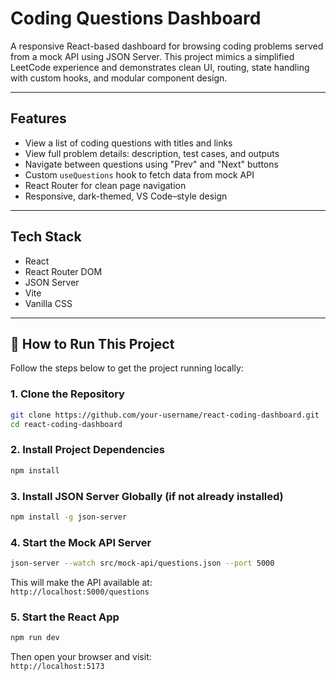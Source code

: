 # Coding Questions Dashboard

A responsive React-based dashboard for browsing coding problems served from a mock API using JSON Server. This project mimics a simplified LeetCode experience and demonstrates clean UI, routing, state handling with custom hooks, and modular component design.

---

## Features

- View a list of coding questions with titles and links  
- View full problem details: description, test cases, and outputs  
- Navigate between questions using "Prev" and "Next" buttons  
- Custom `useQuestions` hook to fetch data from mock API  
- React Router for clean page navigation  
- Responsive, dark-themed, VS Code–style design  

---

## Tech Stack

- React  
- React Router DOM  
- JSON Server  
- Vite  
- Vanilla CSS  

---

## 🚀 How to Run This Project

Follow the steps below to get the project running locally:

### 1. Clone the Repository

```bash
git clone https://github.com/your-username/react-coding-dashboard.git
cd react-coding-dashboard
```

### 2. Install Project Dependencies

```bash
npm install
```

### 3. Install JSON Server Globally (if not already installed)

```bash
npm install -g json-server
```

### 4. Start the Mock API Server

```bash
json-server --watch src/mock-api/questions.json --port 5000
```

This will make the API available at:  
`http://localhost:5000/questions`

### 5. Start the React App

```bash
npm run dev
```

Then open your browser and visit:  
`http://localhost:5173`


